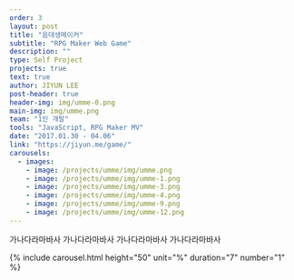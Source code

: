 ```yaml
---
order: 3
layout: post
title: "음대생메이커"
subtitle: "RPG Maker Web Game"
description: ""
type: Self Project
projects: true
text: true
author: JIYUN LEE
post-header: true
header-img: img/umme-0.png
main-img: img/umme.png
team: "1인 개발"
tools: "JavaScript, RPG Maker MV"
date: "2017.01.30 - 04.06"
link: "https://jiyun.me/game/"
carousels:
  - images: 
    - image: /projects/umme/img/umme.png
    - image: /projects/umme/img/umme-1.png
    - image: /projects/umme/img/umme-3.png
    - image: /projects/umme/img/umme-4.png
    - image: /projects/umme/img/umme-9.png
    - image: /projects/umme/img/umme-12.png
---
```


가나다라마바사 가나다라마바사 가나다라마바사 가나다라마바사

{% include carousel.html height="50" unit="%" duration="7" number="1" %}